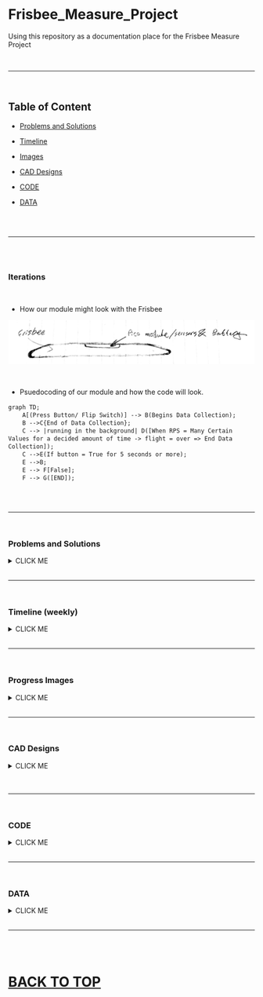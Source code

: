 # Frisbee_Measure_Project

Using this repository as a documentation place for the Frisbee Measure Project

 <br>
 
 ---
 
 <br>
 
 ## Table of Content
 
 * [Problems and Solutions](#problems-and-solutions)
 
 * [Timeline](#timeline-weekly)
 
 * [Images](#progress-images)
 
 * [CAD Designs](#cad-designs)
 
 * [CODE](#code)
 
 * [DATA](#data)
 
<br>
<br>

---

<br>
<br>


### Iterations

<br>

* How our module might look with the Frisbee

![iteration #1](Images/Frisbee%20Iteration%20v.1.JPG)

<br>

* Psuedocoding of our module and how the code will look.


```mermaid
graph TD;
    A[(Press Button/ Flip Switch)] --> B(Begins Data Collection);
    B -->C{End of Data Collection};
    C --> |running in the background| D([When RPS = Many Certain Values for a decided amount of time -> flight = over => End Data Collection]);
    C -->E(If button = True for 5 seconds or more);
    E -->B;
    E --> F[False];
    F --> G([END]);
```

<br>
<br>

---

<br>


### Problems and Solutions

<details><summary>CLICK ME</summary>
<p>

<br>

* **Problem:**  The **MPU 6050** maxes out everytime even when the maximum value was changed. It practically doesn't do anything as it doesn't collect any data when thrown.
   
   * **Solution:** The **MPU 6050** is replaced by the **GPS** and *only* the **GPS** will be used to collect **data**.
   
* **Problem:** The **GPS**  loses it's fix after sometime randomly and needs to get a fix again.

   * **Solution:** Although there isn't a **100% effective** solution, or any other **long term** solution that would prevent the problem, it is best to try and get a fix again so that the GPS continues to work. 
 
* **Problem:** The hinge that is being used in **ONSHAPE** doesn't exist in the lab.
 
   * **Solution:** Will be making a hinge in **ONSHAPE** that will be **3D Printed**.
 
* **Problem:** The hinge being on the inside of the box isn't possible as the top and the box will collide with each other so the top would have to be trimmed. That also isn't possible as the top piece will be basically floating and relying on the hinge and will have a big gap between the top and the wall of the enclosure which differs from what the goal is.
 
   * **Solution:** The hinge is moved on the outside so that the problem of overlapping is gone and the top can open without having any trimming needed.
   
* **Problem:** The **MPU** collects data but something in the code *ends* the loop and doesn't collect the **full data** when the frisbee is thrown.

   * **Solution:** Changed one of the **PICO** code so that in the **for-loop** it would check for the **correct paramereters** instead of the parameters before which made it end **early.**
 
* **Problem:** The cable holes on the enclosure were off to the left.
 
   * **Solution:** Dremeled the enclosure.
   
* **Problem:** There is alot of resistance in the circuit as it won't turn on when powered while everything works fine.

   * **Solution:** The GND pin from the GPS **wasn't** connected to the GND pin of the PICO, instead it was going to a signal pin. The circuit was resoldered and the pin was shifted to the correct spot.
   
* **Problem:** The GPS is not getting any fixes even when connected for a long time.

   * **Solution:** The circuit will be **connected** to a *battery* and *powerboost* and left **outside** until it gets a **fix** or runs out of **power**.
   
* **Problem:** No data is being saved from any of the test runs even when there is no problem with the circuit, wiring, **and** the GPS getting a fix.

   * **Solution:** The code was rearranged and the data started to be saved again to the folder.
 
* **Problem:** Only one strand of data collected is saved even after it has gotten a fix.
 
   * **Solution:** The strand of code that saved the data was moved from the end to the while loop to save the data as its collecting it.



 
</p>
</details>

<br>

---

<br>


### Timeline (weekly)

<details><summary>CLICK ME</summary>
<p>

* **01/09/2023** =  Completed the wiring circuit for collecting data and making the data collector be powered without any cable connection.

* **01/17/2023** =  Finished CAD Designs of the **enclousure** and placed them for printing.

   * **01/19/2023** = The printed designs were finished but were incorrect. The **enclousure**turned out to be short for the whole circuit, so all the measurements were fixed and checked, and the new enclousure was placed for printing.

* **01/23/23** = The new enclosure is printed, and began sanding edges and gaps to prevent collisions.

* **01/30/23** = By the end of this week, the module (**circuit** and **enclosure**) will be completed.

   * **02/06/23**  = Will find center of mass, and mount module, and mostly likely the first test launch will take place.
   
   * **02/02/2023** = **TimeLine** shortened by ** 1 week** as the **Center of Mass**, **Mounting the Module** on the **Frisbee** *AND* taking a **test launch** completed. A small cut out will be incorporated to get access to the power switch as it was inaccessible before.
   
   * **02/03/23** = A small cutout made in the enclosure is made to grant access to the power switch inside. 
   
* **02/06/23** = Testing to see if the module collects data and stores it when thrown most likely multiple times. 

   * **02/07/23** = Starting to write **new code** for **GPS**.
   
* **02/13/23** = Got a GPS fix and it started printing out **speed** and **altitude** which will be added to the **CSV** file.

   * **02/14/23** = The inclosure is redesigned and a new **iteration** is being made that will have a different opening mechanism, the cutout will be added **officially** in *Onshape*.
   
   * **02/15/23** = Continued working on the box and code, expanded the size and started to design new ways of opening the top.
   
   * **02/16/23** = Started to design a hinge that will be 3D-printed and started to make changes to the **enclosure** to fit the hinge.
   
* **02/20/23** = One side of the hinge is made and has a pin attached to it with a gap as till will be a one build piece.

   * **02/21/23** = The second part of the hinge is being made and will be ready for printing by next week. The circuit is also being **resoldered** so it can be more compact, and house the GPS while shifting some parts around.
   
   * **02/23/23** = The new modefied enclosure is printed and when checked, it is big enough to hold all the parts and be shorter than the **frisbee**.

* **02/27/23** = The hinge is completed and can now be attached to the enclosure for further changes. The Circuit is almost completed, and will also be incorporated into **Onshape** so that the designs are up to date.

   * **02/28/23** = The circuit changes are completed and everything has moved to their designated areas. The Onshape version if also completed and shifted.
   
* **03/06/23** = The hinge is printed and when attached to the box, seems to be too tight and leaves the enclosure top open when not screwed. The hinge is being remade in **Onshape** with the measurement errors held into account.

   * **03/07/23** = The hinge changes are slowly being made with all the side mates and assemblies also modified from throwing errors as the hinges are mated to them.
   
   * **03/09/23** = The top and hinge are both working together and all the off measurements are corrected.
   
* **03/13/23** = All the Onshape changes are completed and the updated across the different asseblies.

   * **03/14/23** = The new hinge is printed and started to assembed the new **enclosure** together. the enclosure will be ready for another **test launch!**
   
   * **03/16/23** = The Circuit is screwed to the enclosure and also added two switches that were added when remaking the **circuit** in onshape so that the whole design is known better if any problems were to arise. Also added a new section, **DATA**, which will hold all the datas collected when test launching.
   
* **03/20/23** = The hinge is attached and discovered that the cable whole weren't moved when the new circuit got printed. Will have to dremele the enclosure to make room for the cable.

   * **03/21/23** = *Completed* the dremeling and started to **reassemble** the enclosure. There also seems to be a problem with the connection of the circuit as the GPS won't turn on.
   
   * **03/23/23** = Discovered the connectivity problem which was the **GND pin** being connected to a **signal pin** instead of **another** *GND pin*. 
   
* **04/12/23** = Took the **module** outside and tried to see if we can get a *GPS* fix but after 15-20 minutes outside waiting, there was no fix to be measured and data to be collected.

* **04/17/23** = The GPS got a fix when left outside, but ended after 2 seconds and the battery died.

   * **04/20/23** = Extended the time it takes the code to end to **15** in order to check how often the GPS gets a **fix** and if the fixes were taken quickly, the module is then fixed.
   
   



   
   
   
<br>

### [BACK TO TimeLine](#timeline-weekly)

   
</p>
</details>

<br>

---

<br>

### Progress Images

<details><summary>CLICK ME</summary>
<p>

<br>

* Video of the **Gyroscope** working.

![Getting the Gyro to work](Images/Working%20Gyro(v.1).gif)

<br>

* The circuit, completed and working.

<img src="Images/Completed Circuit.jpg" alt="The circuit soldered, and assembeled with everything that will be used" width="650" height="750">

<br>
<br>

* The circuit and the enclosure completed and assemble.

<img src="Images/Completed Module.jpg" alt="The enclosure and the circuit put together." width="550" height="550">

<img src="Images/Completed Module with cover.jpg" alt="... together with the top cover." width="550" height="550">

<img src="Images/Completed Module with cover 2.jpg" alt="... together with the top cover2." width="550" height="550">

<br>
<br>

* The first test launch of the Module mounted, but **NOT** collecting **Data**.

<img src="Images/First Test Launch.jpg" alt="the module after being launched." width="500" height="520">

<img src="Images/Test Launch.gif" alt="video of the module being launched." width="650" height="600">

<br>
<br>

* A cutout was made separatly so that we can get access to the power switch **inside** the enclosure.

<img src="Images/Module Cutout on Top.jpg" alt="small cutout for acess to power switch" width="650" height="600">

<br>
<br>

* Ran two test runs that collected data and stored them in a CSV file.

<img src="Images/tomahawk.gif" alt="Thrwoing the frisbee with the tomahawk grip." width="650" height="600">

<img src="Images/backhand.gif" alt="Thrwoing the frisbee with the backhand grip." width="650" height="600">

<br>
<br>

* The Circuit is changed to house a **GPS** rather than the **MPU 6050** and is rewired,

<img src="Images/Circuit with GPS.jpg" alt="a new circuit that has the GPS and the MPU is removed." width="650" height="600">

<br>
<br>

* The first hinge design was completed and got printed.

<img src="Images/Hinge.jpg" alt="first hinge design" width="500" height="500">

 

<br>
<br>

* The new hinge is printed as the previvous one was just short and made the top stay open a bit. The new top is also attached and screwed with the hinge and they all work smoothly.

<img src="Images/Completed module (hinge).jpg" alt="the new top AND hinge assembled" width="650" height="500">



<br>
<br>

* The completed enclosure after many iterations including **hinges, new top, top opening mechanism, MPU 6050 to GPS switch, and new dimensions for the inclosure are all printed, completed and assembled.

<img src="Images/Completed module (button view).jpg" alt="Button side view of the completed enclosure " width="650" height="600">



<br>
<br>

* The changes were made, and the enclosure was replaced on the frisbee for new testing and launched. Both tests went smooth and the data was saved to the **PICO**.
 
<img src="Images/Latest Throw.gif" alt="underhand throw of the new changed frisbee." width="650" height="600">
 
<img src="Images/Latest Throw 2.gif" alt="Tomahawk throw of the new changed frisbee." width="650" height="600">

 
<br>
<br>
<br>
 

### [BACK TO Progress Images](#progress-images)

</p>
</details>

<br>

---

<br>

### CAD Designs

<details><summary>CLICK ME</summary>
<p>

**Description:** All the designs and iterations completed to get a virtual visual of the final build are present in the OnShape Document.

<br>

Link to the [Onshape](https://cvilleschools.onshape.com/documents/8f23dd08753053fddae2e327/w/56d5ad7e3900473835bb5009/e/42cb564d32431f5d8d36b7a9) Document.

<br>

* The completed CAD version of the **enclosure** and **circuit**

<img src="Images/Circuit Holder + Circuit (v.3.8).PNG" alt="... together with the top cover2." width="750" height="650">

<br>

---

<br>
<br>

<details><summary>CIRCUIT</summary>
<p>

<br>

* The Circuit was completed in **ONSHAPE** to be used as a model for making an **enclosure** that the Circuit would be placed in.

<img src="Images/Circuit (front view).PNG" alt="The circuit model from the front." width="850" height="340">

<img src="Images/Circuit (side view).PNG" alt="The circuit model from the side." width="850" height="340">

<img src="Images/Circuit (isotopic view).PNG" alt="The circuit model from the front." width="750" height="600">

<img src="Images/MPU 5060.PNG" alt="The MPU board that is used in the Circuit" width="600" height="450">

<br>
<br>

* This version of the circuit holder changed the **original MPU6050** and replaced it with an **Adafruit GPS** and collects **alltitude and speed** much easier. The *MPU* wouldn't collect proper data so the need to replace it with something better was needed.

<img src="Images/Circuit (v.2).PNG" alt="The (2.0) iteration of the circuit." width="600" height="500">


<br>
<br>


* This iteration changes the location of **PowerBoost** and **GPS** as they are *closer* together. It also consists of *two* **switches**, one on the *PowerBoost* to turn the pico on or off, and a **second** next to the *PICO* which controls weather the circuit is in **read** mode or **write** mode.

<img src="Images/Circuit (v.2.5).PNG" alt="The (2.5) iteration of the circuit." width="600" height="500">


</p>
</details>

<br>
<br>

---

<br>
<br>

<details><summary>FRISBEE</summary>
<p>

<br>

* The frisbee was imported from a public document, and then altered to fit our frisbee's dimensions as best as possible. The **curves** of the frisbee couldn't be measured, and no **schematics** were found to get any dimensions. 
 
* this is the original **dimension** of the **frisbee** that changed to fit our **frisbee**.
 
<img src="Images/Frisbee (original [dimentions]).PNG" alt="the frisbee in its original dimensions" width="950" height="340">

<img src="Images/Frisbee (original).PNG" alt="The circuit model from the front." width="900" height="130">

<br>
<br>
 
* This is the **firsbee** with our **dimensions** and **diameter** to fit the enclosure. 

<img src="Images/Frisbee (changed [dimensions]).PNG" alt="The circuit model from the front." width="950" height="300">

<img src="Images/Frisbee (changed).PNG" alt="The circuit model from the side." width="950" height="150">


</p>
</details>


<br>
<br>

---

<br>
<br>

<details><summary>CIRCUIT HOLDER</summary>
<p>

<br>

* This **first** version of the holder was designed to be **weather proof** so for that reason it was completly covering the **Circuit** and had to be **unscrewed** from the frisbee in order to get access to the **circuit.**

<img src="Images/Circuit Holder (v.1).PNG" alt="First version of the holder" width="850" height="650">

<br>
<br>

* This new Iteration changes the previous build by **inverting** the holder so that the circuit would be **accessible** without the need to unscrew the whole **enclosure**. A cover slider is added to still have the module **protected**, and make it **accessibl** at the same time.

<img src="Images/Circuit Holder (v.2).PNG" alt="First version of the holder" width="860" height="650">

<br>
<br>

* This new version removes the previous **slide lid** and replaces it with a **hinge-connected** lid that is more mobile and opens without making contact with the frisbee's rim. the lid consists of a **bridge** locking mechanism for easier access. The Lids look inverted as they were accidentally placed there and wouldn't change direction. They work as intended for now.

<img src="Images/Circuit Holder (v.3.5).PNG" alt="First version of the holder" width="860" height="650">





</p>
</details>
 

<br>
<br>
 
---

<br>

### [BACK TO CAD Designs](#cad-designs)

</p>
</details>

<br>
<br>

---

<br>

### CODE

<details><summary>CLICK ME</summary>
<p>

<br>

**Description:** All *iterations* and **methods** to make the circuit, functions as should are present. The code runs the **methods**, and collects the data recieved and puts them in a **CSV file** which displays the Angular velocity and time in an excel sheet.

<br>

* A first iteration of the code which confirms that the pico is communicating with the MPU6050.

```python
```circuit_python

# type: ignore
import adafruit_mpu6050
import busio
import board
import time
import digitalio
#assigns the scl to GP6 and assigns sda to GP7 on the pico board
sda_pin = board.GP6
scl_pin = board.GP7
buttonPin = digitalio.DigitalInOut(board.GP17)
buttonPin.direction = digitalio.Direction.INPUT
buttonPin.pull = digitalio.Pull.DOWN 
i2c = busio.I2C(scl_pin, sda_pin)
mpu = adafruit_mpu6050.MPU6050(i2c)
counter = 0
list_x = []
list_y = []
list_z = []
timer = time.monotonic()
while buttonPin.value == True:
    pass
    print("PASSSSSSSSSSSSSSSSSSSSSSSSSSSSSSSSSSSSSS")
# button syntax still needed.
while True:
    x_angular_velocity = mpu.gyro[0]
    y_angular_velocity = mpu.gyro[1]
    z_angular_velocity = mpu.gyro[2]
    list_x = [list_x, x_angular_velocity]
    list_y = [list_y, y_angular_velocity]
    list_z = [list_z, z_angular_velocity]
    print(z_angular_velocity)


```

<br>
<br>

* This is the completed **code** for the Module, it **collects** the *data*, stores it in a CSV file, incorporates the button function where the module won't collect data as long as the button is held (**button value = false**).

```python
```circuit_python

# type: ignore
import adafruit_mpu6050
import busio
import board
import time
import digitalio
import math
#assigns the scl to GP6 and assigns sda to GP7 on the pico board
sda_pin = board.GP6
scl_pin = board.GP7
buttonPin = digitalio.DigitalInOut(board.GP17)
buttonPin.direction = digitalio.Direction.INPUT
buttonPin.pull = digitalio.Pull.UP 
i2c = busio.I2C(scl_pin, sda_pin)
mpu = adafruit_mpu6050.MPU6050(i2c)
mpu.gyro_range = 3
counter = 0
list_x = []
list_y = []
list_z = []
list_time = []
while buttonPin.value == False:
    pass
    #print("Pass")
timer = time.monotonic()
while True:
    x_angular_velocity = mpu.gyro[0]
    y_angular_velocity = mpu.gyro[1]
    z_angular_velocity = mpu.gyro[2]
    list_x = [list_x, x_angular_velocity]
    list_y = [list_y, y_angular_velocity]
    list_z.append(z_angular_velocity)
    list_time.append(time.monotonic())
    #print(z_angular_velocity)
    current_time = time.monotonic() - timer
    if current_time > 2 and math.fabs(mpu.gyro[0]+mpu.gyro[1]+mpu.gyro[2])<1:
        break
#break out of while true and save data
Values=open(f"/data/{time.monotonic()}.csv","w")
for i in range(len(list_z)):
    Values.write(f"{list_time[i]}{list_z[i]}\n")
Values.close


```

<br>
<br>

* This is the first iteration of the **GPS** code collecting **timestamp**, **altitude**, and **speed** when the Frisbee is thrown as the **MPU 6050** will not be used for technical issues.

```python
```circuit_python

# type: ignore
import busio
import board
import time
import digitalio
import math

import adafruit_gps

#assigns the scl to GP6 and assigns sda to GP7 on the pico board
TX_pin = board.GP0
RX_pin = board.GP1
buttonPin = digitalio.DigitalInOut(board.GP17)
buttonPin.direction = digitalio.Direction.INPUT
buttonPin.pull = digitalio.Pull.UP 
counter = 0
list_x = []
list_y = []
list_z = []
list_time = []

uart = busio.UART(tx=TX_pin, rx=RX_pin, baudrate=9600, timeout=10)
gps = adafruit_gps.GPS(uart, debug=False)

while buttonPin.value == False:
    pass
    #print("Pass")
timer = time.monotonic()
last_print = time.monotonic()
while True:
    # Make sure to call gps.update() every loop iteration and at least twice
    # as fast as data comes from the GPS unit (usually every second).
    # This returns a bool that's true if it parsed new data (you can ignore it
    # though if you don't care and instead look at the has_fix property).
    gps.update()
    # Every second print out current location details if there's a fix.
    current = time.monotonic()
    if current - last_print >= 1.0:
        last_print = current
        if not gps.has_fix:
            # Try again if we don't have a fix yet.
            print("Waiting for fix...")
            continue
        # We have a fix! (gps.has_fix is true)
        # Print out details about the fix like location, date, etc.
        print("=" * 40)  # Print a separator line.
        print(
            "Fix timestamp: {}/{}/{} {:02}:{:02}:{:02}".format(
                gps.timestamp_utc.tm_mon,  # Grab parts of the time from the
                gps.timestamp_utc.tm_mday,  # struct_time object that holds
                gps.timestamp_utc.tm_year,  # the fix time.  Note you might
                gps.timestamp_utc.tm_hour,  # not get all data like year, day,
                gps.timestamp_utc.tm_min,  # month!
                gps.timestamp_utc.tm_sec,
            )
        )
        #print("Fix quality: {}".format(gps.fix_quality))
        # Some attributes beyond latitude, longitude and timestamp are optional
        # and might not be present.  Check if they're None before trying to use!
        #if gps.satellites is not None:
            #print("# satellites: {}".format(gps.satellites))
        if gps.altitude_m is not None:
            print("Altitude: {} meters".format(gps.altitude_m))
        if gps.speed_knots is not None:
            print("Speed: {} knots".format(gps.speed_knots))

    ''' x_angular_velocity = mpu.gyro[0]
        y_angular_velocity = mpu.gyro[1]
        z_angular_velocity = mpu.gyro[2]
        list_x = [list_x, x_angular_velocity]
        list_y = [list_y, y_angular_velocity]
        list_z.append(z_angular_velocity)
        list_time.append(time.monotonic())
        #print(z_angular_velocity)
        current_time = time.monotonic() - timer
        if current_time > 2 and math.fabs(mpu.gyro[0]+mpu.gyro[1]+mpu.gyro[2])<1:
            break
        #break out of while true and save data
        '''
    Values=open(f"/data-{}-{}-{} {:02}:{:02}:{:02}".format(
                gps.timestamp_utc.tm_mon,  # Grab parts of the time from the
                gps.timestamp_utc.tm_mday,  # struct_time object that holds
                gps.timestamp_utc.tm_year,  # the fix time.  Note you might
                gps.timestamp_utc.tm_hour,  # not get all data like year, day,
                gps.timestamp_utc.tm_min,  # month!
                gps.timestamp_utc.tm_sec,.csv),"w")
    for i in range(len(list_z)):
        Values.write(f"{list_time[i]}{list_z[i]}\n")
    Values.close
    
    
```

<br>
<br>

* This is the main code for the **GPS** module and it saves the GPS value **Altitude** and **Speed** and saves it the the **CSV** file.


```python
```circuit_python

# type: ignore
import busio
import board
import time
import digitalio

import adafruit_gps

#assigns the scl to GP6 and assigns sda to GP7 on the pico board
TX_pin = board.GP0
RX_pin = board.GP1
buttonPin = digitalio.DigitalInOut(board.GP17)
buttonPin.direction = digitalio.Direction.INPUT
buttonPin.pull = digitalio.Pull.UP 
counter = 0
list_a = []
list_s = []
list_time = []

uart = busio.UART(tx=TX_pin, rx=RX_pin, baudrate=9600, timeout=10)
gps = adafruit_gps.GPS(uart, debug=False)

gps.update()
base_altitude = gps.altitude_m

while buttonPin.value == False:
    pass
    #print("Pass")
timer = time.monotonic()
last_print = time.monotonic()
while True:
    print(base_altitude)
    # Make sure to call gps.update() every loop iteration and at least twice
    # as fast as data comes from the GPS unit (usually every second).
    # This returns a bool that's true if it parsed new data (you can ignore it
    # though if you don't care and instead look at the has_fix property).
    gps.update()
    # Every second print out current location details if there's a fix.
    current = time.monotonic()
    last_print = current
    if not gps.has_fix:
        # Try again if we don't have a fix yet.
        print("Waiting for fix...")
        continue
    if gps.altitude_m is not None:
        list_a.append(gps.altitude_m - base.altitude)
    if gps.speed_knots is not None:
        list_s.append(gps.speed_knots)
    # The two below lines print fix quality, and amount of satellites, not required but can be useful
    # print("Fix quality: {}".format(gps.fix_quality))
    # if gps.satellites is not None:
    #   print("# satellites: {}".format(gps.satellites))
    current_time = time.monotonic() - timer
    if current_time > 2 and gps.speed_knots <1:
        break
    #break out of while true and save data

    # Grab parts of the time from the
    # struct_time object that holds
    # the fix time.  Note you might
    # not get all data like year, day,
    # month!        
Values=open(f"/data/{gps.timestamp_utc.tm_mon}-{gps.timestamp_utc.tm_mday}-{gps.timestamp_utc.tm_year} {gps.timestamp_utc.tm_hour}:{gps.timestamp_utc.tm_min}:{gps.timestamp_utc.tm_sec}.csv","w")
#Values=open(f"/data/{gps.timestamp_utc.tm_mon}-{gps.timestamp_utc.tm_mday}-{gps.timestamp_utc.tm_year} {gps.timestamp_utc.tm_hour,}:{gps.timestamp_utc.tm_min,}:{gps.timestamp_utc.tm_sec}.csv","w")
for i in range(len(list_z)):
    Values.write(f"{list_time[i]}{list_z[i]}\n")
Values.close


```









<br>
<br>

* This is the **Final** iteration of the **GPS** code, it saves **Speed**, **Altitude**, and **Time** on to the **CSV** file.


```python
```circuit_python

# type: ignore
import busio
import board
import time
import digitalio
import random
import adafruit_gps

#assigns the scl to GP6 and assigns sda to GP7 on the pico board
TX_pin = board.GP0
RX_pin = board.GP1
buttonPin = digitalio.DigitalInOut(board.GP17)
buttonPin.direction = digitalio.Direction.INPUT
buttonPin.pull = digitalio.Pull.UP 
counter = 0
list_a = []
list_s = []
list_time = []
 
uart = busio.UART(tx=TX_pin, rx=RX_pin, baudrate=9600, timeout=10)
gps = adafruit_gps.GPS(uart, debug=False)

prev_alt = 0.0
prev_speed = 0.0
base_altitude = 0.0

while buttonPin.value == False:
    pass
    #print("Pass")
timer = time.monotonic()
last_print = time.monotonic()
Values=open(f"/data/{random.randint(1, 1000)}.csv","w")

while True:
    print(base_altitude)
    update = gps.update()
    # Make sure to call gps.update() every loop iteration and at least twice
    # as fast as data comes from the GPS unit (usually every second).
    # This returns a bool that's true if it parsed new data (you can ignore it
    # though if you don't care and instead look at the has_fix property).
    gps.update()
    # Every second print out current location details if there's a fix.
    current = time.monotonic()
    last_print = current
    if not gps.has_fix:
        # Try again if we don't have a fix yet.
        print("Waiting for fix...")
        continue
    if base_altitude == 0:
        base_altitude = gps.altitude_m
    if gps.altitude_m is not None and gps.speed_knots is not None:   
    
        altitude = round(float(gps.altitude_m), 3)
        speed = round(float(gps.speed_knots), 3)
        print(speed)
        if update and not ((prev_alt == altitude) and (prev_speed == speed)):
            list_a.append(altitude - base_altitude)
            list_s.append(speed)
            Values.write(f"{time.monotonic()},{altitude - base_altitude},{speed}\n")
            Values.flush()
            print("data is being collected")
        # The two below lines print fix quality, and amount of satellites, not required but can be useful
        # print("0Fix quality: {}".format(gps.fix_quality))
        # if gps.satellites is not None:
        #   print("# satellites: {}".format(gps.satellites))
            prev_alt = altitude
            prev_speed = speed
    current_time = time.monotonic() - timer

```









<br>
<br>

### [BACK TO Code](#code)


</p>
</details>
         

<br>

---

<br>


### DATA

<details><summary>CLICK ME</summary>
<p>

<br>
<br>


* The use of **MPU 6050** and the data collected from it **maxes** out each try, so it doesn't collect the full data from the throw of the **frisbee**.

<img src="Images/MPU plotted Data.PNG" alt="first MPU plotted Data" width="860" height="650">

<img src="Images/MPU plotted Data 2.PNG" alt="Second MPU plotted Data" width="860" height="650">



<br>
<br>

* The final data that was collected using the **GPS** during flight.
 
<img src="Images/Altittude_by_Time_graph.PNG" alt="first MPU plotted Data" width="860" height="650">

<img src="Images/Speed_by_Time_graph.PNG" alt="Second MPU plotted Data" width="860" height="650">
 
<br>
<br>

* The Switch to GPS **fixes** the previous problem but an **issue** in the code ends the loop early and doesn't collect the full data but instead does collects for approximately two seconds.

[link to GPS data collected](https://github.com/cneal05/Frisbee_Measure_Project/tree/main/data/GPS_data) ** 2-28-2023- [the time] ONLY!
         

</p>
</details>

<br>

---

<br>
<br>

# [BACK TO TOP](#frisbee_measure_project)
